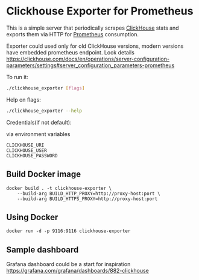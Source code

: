 # Clickhouse Exporter for Prometheus

This is a simple server that periodically scrapes [ClickHouse](https://clickhouse.com/) stats and exports them via HTTP for [Prometheus](https://prometheus.io/)
consumption.

Exporter could used only for old ClickHouse versions, modern versions have embedded prometheus endpoint.
Look details https://clickhouse.com/docs/en/operations/server-configuration-parameters/settings#server_configuration_parameters-prometheus

To run it:

```bash
./clickhouse_exporter [flags]
```

Help on flags:
```bash
./clickhouse_exporter --help
```

Credentials(if not default):

via environment variables
```
CLICKHOUSE_URI
CLICKHOUSE_USER
CLICKHOUSE_PASSWORD
```

## Build Docker image
```
docker build . -t clickhouse-exporter \
    --build-arg BUILD_HTTP_PROXY=http://proxy-host:port \
    --build-arg BUILD_HTTPS_PROXY=http://proxy-host:port
```

## Using Docker

```
docker run -d -p 9116:9116 clickhouse-exporter
```
## Sample dashboard
Grafana dashboard could be a start for inspiration https://grafana.com/grafana/dashboards/882-clickhouse
